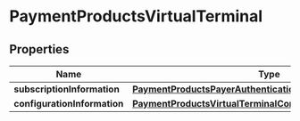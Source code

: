 
# PaymentProductsVirtualTerminal

## Properties
Name | Type | Description | Notes
------------ | ------------- | ------------- | -------------
**subscriptionInformation** | [**PaymentProductsPayerAuthenticationSubscriptionInformation**](PaymentProductsPayerAuthenticationSubscriptionInformation.md) |  |  [optional]
**configurationInformation** | [**PaymentProductsVirtualTerminalConfigurationInformation**](PaymentProductsVirtualTerminalConfigurationInformation.md) |  |  [optional]



